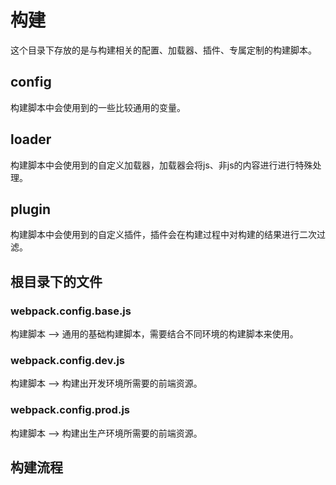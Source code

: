 # 构建

这个目录下存放的是与构建相关的配置、加载器、插件、专属定制的构建脚本。

## config

构建脚本中会使用到的一些比较通用的变量。

## loader

构建脚本中会使用到的自定义加载器，加载器会将js、非js的内容进行进行特殊处理。

## plugin

构建脚本中会使用到的自定义插件，插件会在构建过程中对构建的结果进行二次过滤。

## 根目录下的文件

### webpack.config.base.js

构建脚本 --> 通用的基础构建脚本，需要结合不同环境的构建脚本来使用。

### webpack.config.dev.js

构建脚本 --> 构建出开发环境所需要的前端资源。

### webpack.config.prod.js

构建脚本 --> 构建出生产环境所需要的前端资源。

## 构建流程





